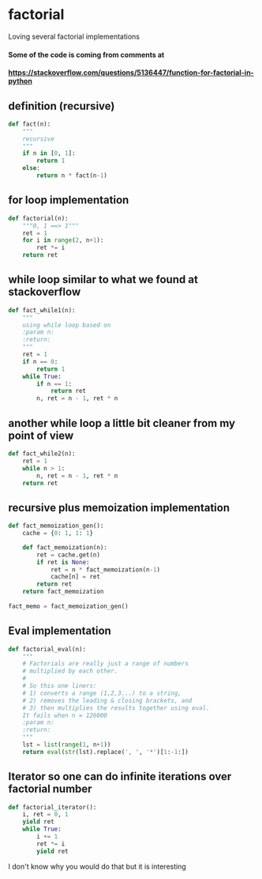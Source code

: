 # factorial
Loving several factorial implementations

#### Some of the code is coming from comments at
####  https://stackoverflow.com/questions/5136447/function-for-factorial-in-python

## definition (recursive)

```python
def fact(n):
    """
    recursive
    """
    if n in [0, 1]:
        return 1
    else:
        return n * fact(n-1)
```

## for loop implementation
```python        
def factorial(n):
    """0, 1 ==> 1"""
    ret = 1
    for i in range(2, n+1):
        ret *= i
    return ret
```

## while loop similar to what we found at stackoverflow
```python  
def fact_while1(n):
    """
    using while loop based on
    :param n:
    :return:
    """
    ret = 1
    if n == 0:
        return 1
    while True:
        if n == 1:
            return ret
        n, ret = n - 1, ret * n

```

## another while loop a little bit cleaner from my point of view
```python  
def fact_while2(n):
    ret = 1
    while n > 1:
        n, ret = n - 1, ret * n
    return ret
```

## recursive plus memoization implementation
```python  
def fact_memoization_gen():
    cache = {0: 1, 1: 1}

    def fact_memoization(n):
        ret = cache.get(n)
        if ret is None:
            ret = n * fact_memoization(n-1)
            cache[n] = ret
        return ret
    return fact_memoization
    
fact_memo = fact_memoization_gen()
```

## Eval implementation

```python  
def factorial_eval(n):
    """
    # Factorials are really just a range of numbers
    # multiplied by each other.
    #
    # So this one liners:
    # 1) converts a range (1,2,3...) to a string,
    # 2) removes the leading & closing brackets, and
    # 3) then multiplies the results together using eval.
    It fails when n = 126000
    :param n:
    :return:
    """
    lst = list(range(1, n+1))
    return eval(str(lst).replace(', ', '*')[1:-1:])

```

## Iterator so one can do infinite iterations over factorial number
```python  
def factorial_iterator():
    i, ret = 0, 1
    yield ret
    while True:
        i += 1
        ret *= i
        yield ret

```

I don't know why you would do that but it is interesting




